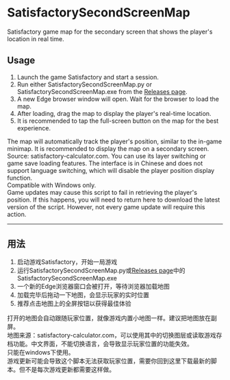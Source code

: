 # SatisfactorySecondScreenMap

Satisfactory game map for the secondary screen that shows the player's location in real time.





## Usage

1. Launch the game Satisfactory and start a session.
2. Run either SatisfactorySecondScreenMap.py or SatisfactorySecondScreenMap.exe from the [Releases page](//github.com/MageDelfador/SatisfactorySecondScreenMap/releases).
3. A new Edge browser window will open. Wait for the browser to load the map.
4. After loading, drag the map to display the player's real-time location.
5. It is recommended to tap the full-screen button on the map for the best experience.



The map will automatically track the player's position, similar to the in-game minimap. It is recommended to display the map on a secondary screen.  
Source: satisfactory-calculator.com. You can use its layer switching or game save loading features. The interface is in Chinese and does not support language switching, which will disable the player position display function.  
Compatible with Windows only.  
Game updates may cause this script to fail in retrieving the player's position. If this happens, you will need to return here to download the latest version of the script. However, not every game update will require this action.  

---

## 用法

1. 启动游戏Satisfactory，开始一局游戏
2. 运行SatisfactorySecondScreenMap.py或[Releases page](//github.com/MageDelfador/SatisfactorySecondScreenMap/releases)中的SatisfactorySecondScreenMap.exe
3. 一个新的Edge浏览器窗口会被打开，等待浏览器加载地图
4. 加载完毕后拖动一下地图，会显示玩家的实时位置
5. 推荐点击地图上的全屏按钮以获得最佳体验



打开的地图会自动跟随玩家位置，就像游戏内置小地图一样。建议把地图放在副屏。  
地图来源：satisfactory-calculator.com，可以使用其中的切换图层或读取游戏存档功能。中文界面，不能切换语言，会导致显示玩家位置的功能失效。  
只能在windows下使用。  
游戏更新可能会导致这个脚本无法获取玩家位置，需要你回到这里下载最新的脚本。但不是每次游戏更新都需要这样做。  

